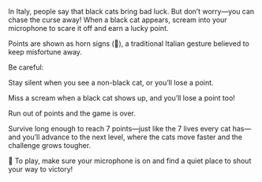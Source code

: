 In Italy, people say that black cats bring bad luck. But don’t worry—you can chase the curse away! When a black cat appears, scream into your microphone to scare it off and earn a lucky point.

Points are shown as horn signs (🤘), a traditional Italian gesture believed to keep misfortune away.

Be careful:

Stay silent when you see a non-black cat, or you’ll lose a point.

Miss a scream when a black cat shows up, and you’ll lose a point too!

Run out of points and the game is over.

Survive long enough to reach 7 points—just like the 7 lives every cat has—and you’ll advance to the next level, where the cats move faster and the challenge grows tougher.

🎤 To play, make sure your microphone is on and find a quiet place to shout your way to victory!